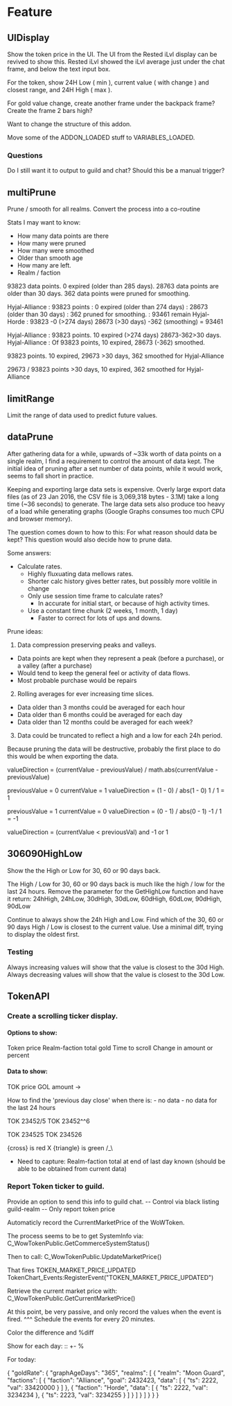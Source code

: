 # Feature

## UIDisplay

Show the token price in the UI.
The UI from the Rested iLvl display can be revived to show this.
Rested iLvl showed the iLvl average just under the chat frame, and below the text input box.

For the token, show 24H Low ( min ), current value ( with change ) and closest range, and 24H High ( max ).

For gold value change, create another frame under the backpack frame?
Create the frame 2 bars high?

Want to change the structure of this addon.

Move some of the ADDON_LOADED stuff to VARIABLES_LOADED.

### Questions

Do I still want it to output to guild and chat?
Should this be a manual trigger?


## multiPrune
Prune / smooth for all realms.
Convert the process into a co-routine

Stats I may want to know:
* How many data points are there
* How many were pruned
* How many were smoothed
* Older than smooth age
* How many are left.
* Realm / faction

93823 data points. 0 expired (older than 285 days).
28763 data points are older than 30 days.
362 data points were pruned for smoothing.

Hyjal-Alliance : 93823 points
               :     0 expired (older than 274 days)
               : 28673         (older than 30 days)
               :   362 pruned for smoothing.
               : 93461 remain
Hyjal-Horde    : 93823 -0 (>274 days) 28673 (>30 days) -362 (smoothing) = 93461

Hyjal-Alliance : 93823 points. 10 expired (>274 days) 28673-362>30 days.
Hyjal-Alliance : Of 93823 points, 10 expired, 28673 (-362) smoothed.

93823 points.  10 expired, 29673 >30 days, 362 smoothed for Hyjal-Alliance

29673 / 93823 points >30 days, 10 expired, 362 smoothed for Hyjal-Alliance





## limitRange
Limit the range of data used to predict future values.

## dataPrune
After gathering data for a while, upwards of ~33k worth of data points on a single realm,  I find a requirement to control the amount of data kept.
The initial idea of pruning after a set number of data points, while it would work, seems to fall short in practice.

Keeping and exporting large data sets is expensive.
Overly large export data files (as of 23 Jan 2016, the CSV file is 3,069,318 bytes - 3.1M) take a long time (~36 seconds) to generate.
The large data sets also produce too heavy of a load while generating graphs (Google Graphs consumes too much CPU and browser memory).



The question comes down to how to this: For what reason should data be kept?
This question would also decide how to prune data.

Some answers:
* Calculate rates.
  * Highly fluxuating data mellows rates.
  * Shorter calc history gives better rates, but possibly more volitile in change
  * Only use session time frame to calculate rates?
    * In accurate for initial start, or because of high activity times.
  * Use a constant time chunk (2 weeks, 1 month, 1 day)
    * Faster to correct for lots of ups and downs.

Prune ideas:
1. Data compression preserving peaks and valleys.
  * Data points are kept when they represent a peak (before a purchase), or a valley (after a purchase)
  * Would tend to keep the general feel or activity of data flows.
  * Most probable purchase would be repairs
2. Rolling averages for ever increasing time slices.
  * Data older than 3 months could be averaged for each hour
  * Data older than 6 months could be averaged for each day
  * Data older than 12 months could be averaged for each week?
3. Data could be truncated to reflect a high and a low for each 24h period.

Because pruning the data will be destructive, probably the first place to do this would be when exporting the data.



valueDirection = (currentValue - previousValue) / math.abs(currentValue - previousValue)

previousValue = 0
currentValue = 1
valueDirection = (1 - 0) / abs(1 - 0)
					1 / 1 = 1

previousValue = 1
currentValue = 0
valueDirection = (0 - 1) / abs(0 - 1)
					-1 / 1  = -1

valueDirection = (currentValue < previousVal) and -1 or 1



## 306090HighLow
Show the the High or Low for 30, 60 or 90 days back.

The High / Low for 30, 60 or 90 days back is much like the high / low for the last 24 hours.
Remove the parameter for the GetHighLow function and have it return:
24hHigh, 24hLow, 30dHigh, 30dLow, 60dHigh, 60dLow, 90dHigh, 90dLow

Continue to always show the 24h High and Low.
Find which of the 30, 60 or 90 days High / Low is closest to the current value.
Use a minimal diff, trying to display the oldest first.

### Testing
Always increasing values will show that the value is closest to the 30d High.
Always decreasing values will show that the value is closest to the 30d Low.



## TokenAPI


### Create a scrolling ticker display.

#### Options to show:
Token price
Realm-faction total gold
Time to scroll
Change in amount or percent

#### Data to show:
TOK price <direction icon> <change from previous day close>
GOL amount <direction icon> <change from previous day close> -> <Goal>

How to find the 'previous day close' when there is:
	- no data
	- no data for the last 24 hours

TOK 23452\/5
TOK 23452^^6

TOK 23452<green>5</green>
TOK 23452<red>6</red>

{cross} is red X
{triangle} is green /_\

- Need to capture:
Realm-faction total at end of last day known
	(should be able to be obtained from current data)

### Report Token ticker to guild.

Provide an option to send this info to guild chat.
	-- Control via black listing guild-realm
	-- Only report token price



Automaticly record the CurrentMarketPrice of the WoWToken.

The process seems to be to get SystemInfo via:
C_WowTokenPublic.GetCommerceSystemStatus()

Then to call:
C_WowTokenPublic.UpdateMarketPrice()

That fires TOKEN_MARKET_PRICE_UPDATED
TokenChart_Events:RegisterEvent("TOKEN_MARKET_PRICE_UPDATED")

Retrieve the current market price with:
C_WowTokenPublic.GetCurrentMarketPrice()

At this point, be very passive, and only record the values when the event is fired.
^^^  Schedule the events for every 20 minutes.

Color the difference and %diff

Show for each day:
<date> :: <dailyMin> <dailyMax> +-<dayChange> <dayChange percent>%

For today:






{
	"goldRate": {
		"graphAgeDays": "365",
		"realms": [
			{
				"realm": "Moon Guard",
				"factions": [
					{
						"faction": "Alliance",
						"goal": 2432423,
						"data": [
							{
								"ts": 2222,
								"val": 33420000
							}
						]
					}, {
						"faction": "Horde",
						"data": [
							{
								"ts": 2222,
								"val": 3234234
							},
							{
								"ts": 2223,
								"val": 3234255
							}
						]
					}
				]
			}
		]
	}
}
}
